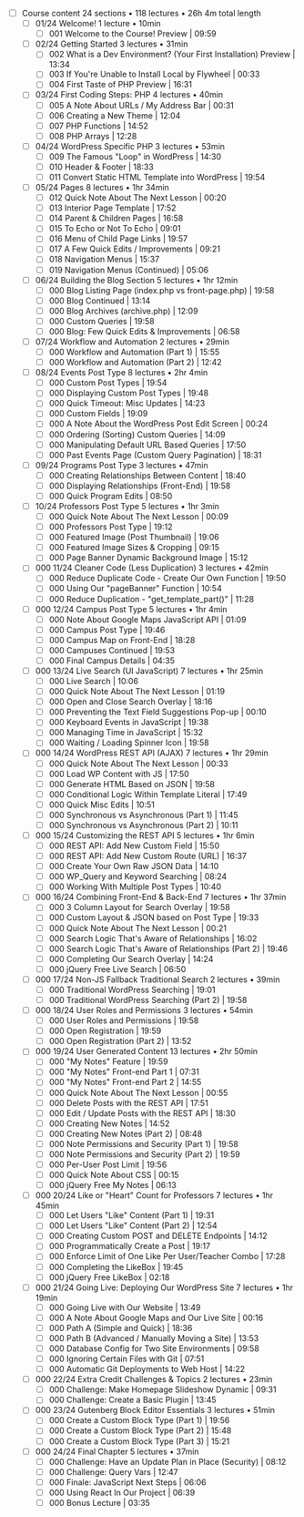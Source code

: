 - [ ] Course content 24 sections • 118 lectures • 26h 4m total length
	- [ ] 01/24 Welcome! 1 lecture • 10min
		- [ ] 001 Welcome to the Course! Preview | 09:59
	- [ ] 02/24 Getting Started 3 lectures • 31min
		- [ ] 002 What is a Dev Environment? (Your First Installation) Preview | 13:34
		- [ ] 003 If You're Unable to Install Local by Flywheel | 00:33
		- [ ] 004 First Taste of PHP Preview | 16:31
	- [ ] 03/24 First Coding Steps: PHP 4 lectures • 40min
		- [ ] 005 A Note About URLs / My Address Bar | 00:31
		- [ ] 006 Creating a New Theme | 12:04
		- [ ] 007 PHP Functions | 14:52
		- [ ] 008 PHP Arrays | 12:28
	- [ ] 04/24 WordPress Specific PHP 3 lectures • 53min
		- [ ] 009 The Famous "Loop" in WordPress | 14:30
		- [ ] 010 Header & Footer | 18:33
		- [ ] 011 Convert Static HTML Template into WordPress | 19:54
	- [ ] 05/24 Pages 8 lectures • 1hr 34min
		- [ ] 012 Quick Note About The Next Lesson | 00:20
		- [ ] 013 Interior Page Template | 17:52
		- [ ] 014 Parent & Children Pages | 16:58
		- [ ] 015 To Echo or Not To Echo | 09:01
		- [ ] 016 Menu of Child Page Links | 19:57
		- [ ] 017 A Few Quick Edits / Improvements | 09:21
		- [ ] 018 Navigation Menus | 15:37
		- [ ] 019 Navigation Menus (Continued) | 05:06
	- [ ] 06/24 Building the Blog Section 5 lectures • 1hr 12min
		- [ ] 000 Blog Listing Page (index.php vs front-page.php) | 19:58
		- [ ] 000 Blog Continued | 13:14
		- [ ] 000 Blog Archives (archive.php) | 12:09
		- [ ] 000 Custom Queries | 19:58
		- [ ] 000 Blog: Few Quick Edits & Improvements | 06:58
	- [ ] 07/24 Workflow and Automation 2 lectures • 29min
		- [ ] 000 Workflow and Automation (Part 1) | 15:55
		- [ ] 000 Workflow and Automation (Part 2) | 12:42
	- [ ] 08/24 Events Post Type 8 lectures • 2hr 4min
		- [ ] 000 Custom Post Types | 19:54
		- [ ] 000 Displaying Custom Post Types | 19:48
		- [ ] 000 Quick Timeout: Misc Updates | 14:23
		- [ ] 000 Custom Fields | 19:09
		- [ ] 000 A Note About the WordPress Post Edit Screen | 00:24
		- [ ] 000 Ordering (Sorting) Custom Queries | 14:09
		- [ ] 000 Manipulating Default URL Based Queries | 17:50
		- [ ] 000 Past Events Page (Custom Query Pagination) | 18:31
	- [ ] 09/24 Programs Post Type 3 lectures • 47min
		- [ ] 000 Creating Relationships Between Content | 18:40
		- [ ] 000 Displaying Relationships (Front-End) | 19:58
		- [ ] 000 Quick Program Edits | 08:50
	- [ ] 10/24 Professors Post Type 5 lectures • 1hr 3min
		- [ ] 000 Quick Note About The Next Lesson | 00:09
		- [ ] 000 Professors Post Type | 19:12
		- [ ] 000 Featured Image (Post Thumbnail) | 19:06
		- [ ] 000 Featured Image Sizes & Cropping | 09:15
		- [ ] 000 Page Banner Dynamic Background Image | 15:12
	- [ ] 000 11/24 Cleaner Code (Less Duplication) 3 lectures • 42min
		- [ ] 000 Reduce Duplicate Code - Create Our Own Function | 19:50
		- [ ] 000 Using Our "pageBanner" Function | 10:54
		- [ ] 000 Reduce Duplication - "get_template_part()" | 11:28
	- [ ] 000 12/24 Campus Post Type 5 lectures • 1hr 4min
		- [ ] 000 Note About Google Maps JavaScript API | 01:09
		- [ ] 000 Campus Post Type | 19:46
		- [ ] 000 Campus Map on Front-End | 18:28
		- [ ] 000 Campuses Continued | 19:53
		- [ ] 000 Final Campus Details | 04:35
	- [ ] 000 13/24 Live Search (UI JavaScript) 7 lectures • 1hr 25min
		- [ ] 000 Live Search | 10:06
		- [ ] 000 Quick Note About The Next Lesson | 01:19
		- [ ] 000 Open and Close Search Overlay | 18:16
		- [ ] 000 Preventing the Text Field Suggestions Pop-up | 00:10
		- [ ] 000 Keyboard Events in JavaScript | 19:38
		- [ ] 000 Managing Time in JavaScript | 15:32
		- [ ] 000 Waiting / Loading Spinner Icon | 19:58
	- [ ] 000 14/24 WordPress REST API (AJAX) 7 lectures • 1hr 29min
		- [ ] 000 Quick Note About The Next Lesson | 00:33
		- [ ] 000 Load WP Content with JS | 17:50
		- [ ] 000 Generate HTML Based on JSON | 19:58
		- [ ] 000 Conditional Logic Within Template Literal | 17:49
		- [ ] 000 Quick Misc Edits | 10:51
		- [ ] 000 Synchronous vs Asynchronous (Part 1) | 11:45
		- [ ] 000 Synchronous vs Asynchronous (Part 2) | 10:11
	- [ ] 000 15/24 Customizing the REST API 5 lectures • 1hr 6min
		- [ ] 000 REST API: Add New Custom Field | 15:50
		- [ ] 000 REST API: Add New Custom Route (URL) | 16:37
		- [ ] 000 Create Your Own Raw JSON Data | 14:10
		- [ ] 000 WP_Query and Keyword Searching | 08:24
		- [ ] 000 Working With Multiple Post Types | 10:40
	- [ ] 000 16/24 Combining Front-End & Back-End 7 lectures • 1hr 37min
		- [ ] 000 3 Column Layout for Search Overlay | 19:58
		- [ ] 000 Custom Layout & JSON based on Post Type | 19:33
		- [ ] 000 Quick Note About The Next Lesson | 00:21
		- [ ] 000 Search Logic That's Aware of Relationships | 16:02
		- [ ] 000 Search Logic That's Aware of Relationships (Part 2) | 19:46
		- [ ] 000 Completing Our Search Overlay | 14:24
		- [ ] 000 jQuery Free Live Search | 06:50
	- [ ] 000 17/24 Non-JS Fallback Traditional Search 2 lectures • 39min
		- [ ] 000 Traditional WordPress Searching | 19:01
		- [ ] 000 Traditional WordPress Searching (Part 2) | 19:58
	- [ ] 000 18/24 User Roles and Permissions 3 lectures • 54min
		- [ ] 000 User Roles and Permissions | 19:58
		- [ ] 000 Open Registration | 19:59
		- [ ] 000 Open Registration (Part 2) | 13:52
	- [ ] 000 19/24 User Generated Content 13 lectures • 2hr 50min
		- [ ] 000 "My Notes" Feature | 19:59
		- [ ] 000 "My Notes" Front-end Part 1 | 07:31
		- [ ] 000 "My Notes" Front-end Part 2 | 14:55
		- [ ] 000 Quick Note About The Next Lesson | 00:55
		- [ ] 000 Delete Posts with the REST API | 17:51
		- [ ] 000 Edit / Update Posts with the REST API | 18:30
		- [ ] 000 Creating New Notes | 14:52
		- [ ] 000 Creating New Notes (Part 2) | 08:48
		- [ ] 000 Note Permissions and Security (Part 1) | 19:58
		- [ ] 000 Note Permissions and Security (Part 2) | 19:59
		- [ ] 000 Per-User Post Limit | 19:56
		- [ ] 000 Quick Note About CSS | 00:15
		- [ ] 000 jQuery Free My Notes | 06:13
	- [ ] 000 20/24 Like or "Heart" Count for Professors 7 lectures • 1hr 45min
		- [ ] 000 Let Users "Like" Content (Part 1) | 19:31
		- [ ] 000 Let Users "Like" Content (Part 2) | 12:54
		- [ ] 000 Creating Custom POST and DELETE Endpoints | 14:12
		- [ ] 000 Programmatically Create a Post | 19:17
		- [ ] 000 Enforce Limit of One Like Per User/Teacher Combo | 17:28
		- [ ] 000 Completing the LikeBox | 19:45
		- [ ] 000 jQuery Free LikeBox | 02:18
	- [ ] 000 21/24 Going Live: Deploying Our WordPress Site 7 lectures • 1hr 19min
		- [ ] 000 Going Live with Our Website | 13:49
		- [ ] 000 A Note About Google Maps and Our Live Site | 00:16
		- [ ] 000 Path A (Simple and Quick) | 18:36
		- [ ] 000 Path B (Advanced / Manually Moving a Site) | 13:53
		- [ ] 000 Database Config for Two Site Environments | 09:58
		- [ ] 000 Ignoring Certain Files with Git | 07:51
		- [ ] 000 Automatic Git Deployments to Web Host | 14:22
	- [ ] 000 22/24 Extra Credit Challenges & Topics 2 lectures • 23min
		- [ ] 000 Challenge: Make Homepage Slideshow Dynamic | 09:31
		- [ ] 000 Challenge: Create a Basic Plugin | 13:45
	- [ ] 000 23/24 Gutenberg Block Editor Essentials 3 lectures • 51min
		- [ ] 000 Create a Custom Block Type (Part 1) | 19:56
		- [ ] 000 Create a Custom Block Type (Part 2) | 15:48
		- [ ] 000 Create a Custom Block Type (Part 3) | 15:21
	- [ ] 000 24/24 Final Chapter 5 lectures • 37min
		- [ ] 000 Challenge: Have an Update Plan in Place (Security) | 08:12
		- [ ] 000 Challenge: Query Vars | 12:47
		- [ ] 000 Finale: JavaScript Next Steps | 06:06
		- [ ] 000 Using React In Our Project | 06:39
		- [ ] 000 Bonus Lecture | 03:35
